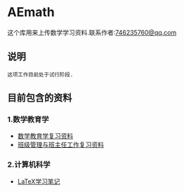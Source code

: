 # AEmath
这个库用来上传数学学习资料.联系作者:746235760@qq.com
## 说明
```
这项工作目前处于试行阶段.
```
## 目前包含的资料
### 1.数学教育学
* [数学教育学复习资料](https://maiimg.com/dec/a96353406594@pdf)
* [班级管理与班主任工作复习资料](https://maiimg.com/dec/a93069409312@pdf)

### 2.计算机科学
* [LaTeX学习笔记](https://maiimg.com/dec/a90255413365@pdf)
